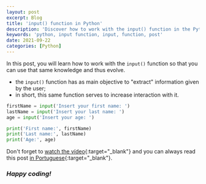 ```yaml
---
layout: post
excerpt: Blog
title: 'input() function in Python'
description: 'Discover how to work with the input() function in the Python programming language. Get answers to your questions with the theory and examples presented.'
keywords: 'python, input function, input, function, post'
date: 2021-09-22
categories: [Python]
---
```


In this post, you will learn how to work with the `input()` function so that you can use that same knowledge and thus evolve.

- the `input()` function has as main objective to "extract" information given by the user;
- in short, this same function serves to increase interaction with it.

```python
firstName = input('Insert your first name: ')
lastName = input('Insert your last name: ')
age = input('Insert your age: ')

print('First name:', firstName)
print('Last name:', lastName)
print('Age:', age)
```

Don't forget to [watch the vídeo](https://youtu.be/6hVTr0bcBc0){:target="\_blank"} and you can always read this post [in Portuguese](https://caffeinealgorithm.com/blog/20210922/funcao-input-em-python/){:target="\_blank"}.

### _Happy coding!_
